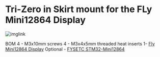 # Tri-Zero in Skirt mount for the FLy Mini12864 Display

![imglink]()

BOM
4 -  M3x10mm screws
4 - M3x4x5mm threaded heat inserts
1- [Fly Mini12864 Display](https://www.aliexpress.us/item/3256803392961881.html)
Optional - [FYSETC STM32-Mini12864](https://www.fysetc.com/products/fysetc-stm32-mini12864-voron-mini12864-module-for-voron-2-4-mini12864-lcd-display-screen)

